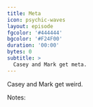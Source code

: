 ```yaml
---
title: Meta
icon: psychic-waves
layout: episode
fgcolor: '#444444'
bgcolor: '#F24F00'
duration: '00:00'
bytes: 0
subtitle: >
  Casey and Mark get meta.
---
```


Casey and Mark get weird.

Notes:


